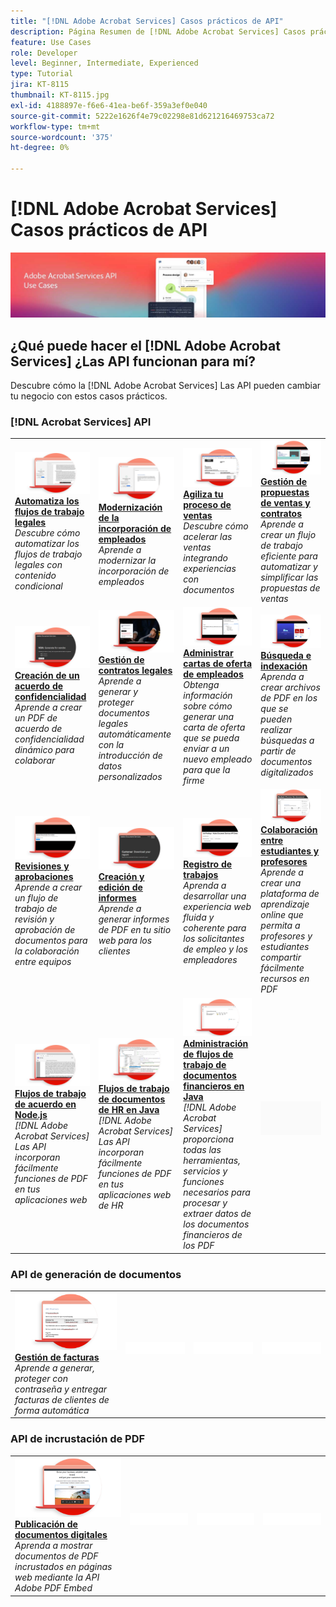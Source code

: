 ```yaml
---
title: "[!DNL Adobe Acrobat Services] Casos prácticos de API"
description: Página Resumen de [!DNL Adobe Acrobat Services] Casos prácticos de API
feature: Use Cases
role: Developer
level: Beginner, Intermediate, Experienced
type: Tutorial
jira: KT-8115
thumbnail: KT-8115.jpg
exl-id: 4188897e-f6e6-41ea-be6f-359a3ef0e040
source-git-commit: 5222e1626f4e79c02298e81d621216469753ca72
workflow-type: tm+mt
source-wordcount: '375'
ht-degree: 0%

---
```


# [!DNL Adobe Acrobat Services] Casos prácticos de API

![[!DNL Acrobat Services] Banner de caso de uso de API](../assets/usecaseshero.jpg)

## ¿Qué puede hacer el [!DNL Adobe Acrobat Services] ¿Las API funcionan para mí?

Descubre cómo la [!DNL Adobe Acrobat Services] Las API pueden cambiar tu negocio con estos casos prácticos.

### [!DNL Acrobat Services] API

<table style="table-layout:fixed">
<tr>
  <td>
    <a href="automatelegalworkflows.md">
      <img alt="Automatiza los flujos de trabajo legales" src="assets/automatelegal_thumb.png" />
    </a>
    <div>
    <a href="automatelegalworkflows.md"><strong>Automatiza los flujos de trabajo legales</strong></a>
    </div>
    <em>Descubre cómo automatizar los flujos de trabajo legales con contenido condicional</em>
    <br>
  </td>
  <td>
      <a href="employeeonboarding.md">
        <img alt="Modernización de la incorporación de empleados" src="assets/employee_thumb.png" />
      </a>
      <div>
      <a href="employeeonboarding.md"><strong>Modernización de la incorporación de empleados</strong></a>
      </div>
      <em>Aprende a modernizar la incorporación de empleados</em>
      <br>
  </td>
  <td>
      <a href="acceleratesales.md">
        <img alt="Agiliza tu proceso de ventas" src="assets/accsales_thumb.png" />
      </a>
      <div>
      <a href="acceleratesales.md"><strong>Agiliza tu proceso de ventas</strong></a>
      </div>
      <em>Descubre cómo acelerar las ventas integrando experiencias con documentos</em>
      <br>
    </td>
    <td>
      <a href="sales.md">
        <img alt="Gestión de propuestas de ventas y contratos" src="assets/sales_thumb.png" />
      </a>
      <div>
      <a href="sales.md"><strong>Gestión de propuestas de ventas y contratos</strong></a>
      </div>
      <em>Aprende a crear un flujo de trabajo eficiente para automatizar y simplificar las propuestas de ventas</em>
      <br>
    </td>
</tr>
<tr>
  <td>
    <a href="nda.md">
      <img alt="Creación de un acuerdo de confidencialidad" src="assets/nda_thumb.png" />
    </a>
    <div>
    <a href="nda.md"><strong>Creación de un acuerdo de confidencialidad</strong></a>
    </div>
    <em>Aprende a crear un PDF de acuerdo de confidencialidad dinámico para colaborar</em>
    <br>
  </td>
  <td>
    <a href="legal.md">
      <img alt="Gestión de contratos legales" src="assets/legal_thumb.png" />
    </a>
    <div>
    <a href="legal.md"><strong>Gestión de contratos legales</strong></a>
    </div>
    <em>Aprende a generar y proteger documentos legales automáticamente con la introducción de datos personalizados</em>
    <br>
  </td>
  <td>
    <a href="offer.md">
      <img alt="Administrar cartas de oferta de empleados" src="assets/offer_thumb.png" />
    </a>
    <div>
    <a href="offer.md"><strong>Administrar cartas de oferta de empleados</strong></a>
    </div>
    <em>Obtenga información sobre cómo generar una carta de oferta que se pueda enviar a un nuevo empleado para que la firme</em>
    <br>
  </td>
  <td>
    <a href="searching.md">
      <img alt="Búsqueda e indexación" src="assets/searching_thumb.png" />
    </a>
    <div>
    <a href="searching.md"><strong>Búsqueda e indexación</strong></a>
    </div>
    <em>Aprenda a crear archivos de PDF en los que se pueden realizar búsquedas a partir de documentos digitalizados</em>
    <br>
  </td>
</tr>
<tr>
  <td>
    <a href="reviews.md">
      <img alt="Revisiones y aprobaciones" src="assets/reviews_thumb.png" />
    </a>
    <div>
    <a href="reviews.md"><strong>Revisiones y aprobaciones</strong></a>
    </div>
    <em>Aprende a crear un flujo de trabajo de revisión y aprobación de documentos para la colaboración entre equipos</em>
    <br>
  </td>
  <td>
    <a href="reportcreation.md">
      <img alt="Creación y edición de informes" src="assets/report_thumb.png" />
    </a>
    <div>
    <a href="reportcreation.md"><strong>Creación y edición de informes</strong></a>
    </div>
    <em>Aprende a generar informes de PDF en tu sitio web para los clientes</em>
    <br>
  </td>
  <td>
    <a href="jobposting.md">
      <img alt="Registro de trabajos" src="assets/job_thumb.png" />
    </a>
    <div>
    <a href="jobposting.md"><strong>Registro de trabajos</strong></a>
    </div>
    <em>Aprenda a desarrollar una experiencia web fluida y coherente para los solicitantes de empleo y los empleadores</em>
    <br>
  </td>
  <td>
    <a href="educationcollab.md">
      <img alt="Colaboración entre estudiantes y profesores" src="assets/edu_thumb.png" />
    </a>
    <div>
    <a href="educationcollab.md"><strong>Colaboración entre estudiantes y profesores</strong></a>
    </div>
    <em>Aprende a crear una plataforma de aprendizaje online que permita a profesores y estudiantes compartir fácilmente recursos en PDF</em>
    <br>
  </td>
</tr>
<tr>
  <td>
    <a href="AgreementWorkflowsNodejs.md">
      <img alt="Flujos de trabajo de acuerdo en Node.js" src="assets/AWNjs_thumb.png" />
    </a>
    <div>
    <a href="AgreementWorkflowsNodejs.md"><strong>Flujos de trabajo de acuerdo en Node.js</strong></a>
    </div>
    <em>[!DNL Adobe Acrobat Services] Las API incorporan fácilmente funciones de PDF en tus aplicaciones web</em>
    <br>
  </td>
  <td>
    <a href="HRAgreementWorkflowsJava.md">
      <img alt="Flujos de trabajo de documentos de HR en Java" src="assets/HRWJ_thumb.png" />
    </a>
    <div>
    <a href="HRAgreementWorkflowsJava.md"><strong>Flujos de trabajo de documentos de HR en Java</strong></a>
    </div>
    <em>[!DNL Adobe Acrobat Services] Las API incorporan fácilmente funciones de PDF en tus aplicaciones web de HR</em>
    <br>
  </td>
  <td>
    <a href="FinanceWorkflowsJava.md">
      <img alt="Administración de flujos de trabajo de documentos financieros en Java" src="assets/FAWJ_thumb.png" />
    </a>
    <div>
    <a href="FinanceWorkflowsJava.md"><strong>Administración de flujos de trabajo de documentos financieros en Java</strong></a>
    </div>
    <em>[!DNL Adobe Acrobat Services] proporciona todas las herramientas, servicios y funciones necesarios para procesar y extraer datos de los documentos financieros de los PDF</em>
    <br>
  </td>
  <td>
    <img alt="Separador" src="../assets/GrayBanner_Placeholder.png" />
    <div>
    <br>
  </td>
</tr>
</table>

### API de generación de documentos

<table style="table-layout:fixed">
<tr>
  <td>
    <a href="invoices.md">
      <img alt="Gestión de facturas" src="assets/invoices_thumb.png" />
    </a>
    <div>
    <a href="invoices.md"><strong>Gestión de facturas</strong></a>
    </div>
    <em>Aprende a generar, proteger con contraseña y entregar facturas de clientes de forma automática</em>
    <br>
  </td>
  <td>
    <img alt="Separador" src="../assets/WhiteBanner_Placeholder.png" />
    <div>
    <br>
  </td>
  <td>
    <img alt="Separador" src="../assets/WhiteBanner_Placeholder.png" />
    <div>
    <br>
  </td>
  <td>
    <img alt="Separador" src="../assets/WhiteBanner_Placeholder.png" />
    <div>
    <br>
  </td>
</tr>
</table>

### API de incrustación de PDF

<table style="table-layout:fixed">
<tr>
   <td>
    <a href="ddppdfembedapi.md">
      <img alt="Publicación de documentos digitales" src="assets/ddp_thumb.png" />
    </a>
    <div>
    <a href="ddppdfembedapi.md"><strong>Publicación de documentos digitales</strong></a>
    </div>
    <em>Aprenda a mostrar documentos de PDF incrustados en páginas web mediante la API Adobe PDF Embed</em>
    <br>
  </td>
  <td>
    <img alt="Separador" src="../assets/WhiteBanner_Placeholder.png" />
    <div>
    <br>
  </td>
  <td>
    <img alt="Separador" src="../assets/WhiteBanner_Placeholder.png" />
    <div>
    <br>
  </td>
  <td>
    <img alt="Separador" src="../assets/WhiteBanner_Placeholder.png" />
    <div>
    <br>
  </td>
</tr>
</table>